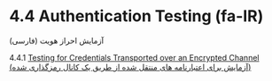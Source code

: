 # 4.4 Authentication Testing (fa-IR)

آزمایش احراز هویت (فارسی)

4.4.1 [Testing for Credentials Transported over an Encrypted Channel (آزمایش برای اعتبارنامه های منتقل شده از طریق یک کانال رمزگذاری شده)](01-Testing_for_Credentials_Transported_over_an_Encrypted_Channel.md)
